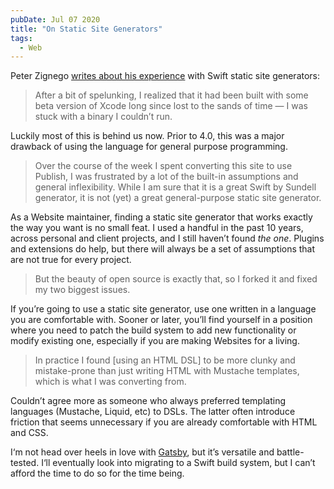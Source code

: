 ```yaml
---
pubDate: Jul 07 2020
title: "On Static Site Generators"
tags:
  - Web
---
```


Peter Zignego [writes about his experience](https://bytesized.co/posts/plot)
with Swift static site generators:

> After a bit of spelunking, I realized that it had been built with some beta
> version of Xcode long since lost to the sands of time — I was stuck with a
> binary I couldn’t run.  

Luckily most of this is behind us now. Prior to 4.0, this was a major drawback
of using the language for general purpose programming.

> Over the course of the week I spent converting this site to use Publish, I was
> frustrated by a lot of the built-in assumptions and general inflexibility.
> While I am sure that it is a great Swift by Sundell generator, it is not (yet)
> a great general-purpose static site generator.

As a Website maintainer, finding a static site generator that works exactly the
way you want is no small feat. I used a handful in the past 10 years, across
personal  and client projects, and I still haven’t found _the one_. Plugins and
extensions do help, but there will always be a set of assumptions that are not
true for every project.

> But the beauty of open source is exactly that, so I  forked it  and fixed my
> two biggest issues.

If you’re going to use a static site generator, use one written in a language
you are comfortable with. Sooner or later, you’ll find yourself in a position
where you need to patch the build system to add new functionality or modify
existing one, especially if you are making Websites for a living.

> In practice I found [using an HTML DSL] to be more clunky and mistake-prone
> than just writing HTML with Mustache templates, which is what I was converting
> from.  

Couldn’t agree more as someone who always preferred templating languages
(Mustache, Liquid, etc) to DSLs. The latter often introduce friction that seems
unnecessary if you are already comfortable with HTML and CSS.

I‘m not head over heels in love with [Gatsby](https://www.gatsbyjs.org/), but
it’s versatile and battle-tested. I‘ll eventually look into migrating to a Swift
build system, but I can’t afford the time to do so for the time being.
